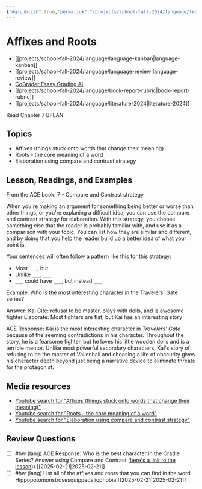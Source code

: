 ```yaml
---
{"dg-publish":true,"permalink":"/projects/school-fall-2024/language/lessons/ch7-affixes-and-roots/"}
---
```



#  Affixes and Roots

- [[projects/school-fall-2024/language/language-kanban\|language-kanban]]
- [[projects/school-fall-2024/language/language-review\|language-review]]
- [CoGrader Essay Grading AI](https://v2.cograder.com/app)
- [[projects/school-fall-2024/language/book-report-rubric\|book-report-rubric]]
- [[projects/school-fall-2024/language/literature-2024\|literature-2024]]


Read Chapter 7 BFLAN

## Topics


- Affixes (things stuck onto words that change their meaning)
- Roots - the core meaning of a word
- Elaboration using compare and contrast strategy


## Lesson, Readings, and Examples

From the ACE book: 7 - Compare and Contrast strategy

When you're making an argument for something being better or worse than other things, or you're explaning a difficult idea, you can use the compare and contrast strategy for elaboration. With this strategy, you choose something else that the reader is probably familiar with, and use it as a comparison with your topic. You can list how they are similar and different, and by doing that you help the reader build up a better idea of what your point is.

Your sentences will often follow a pattern like this for this strategy:
- Most `___`, but `___`
- Unlike `___`, `___`
- `___` could have `___`, but instead `___`


Example: Who is the most interesting character in the Travelers' Gate series?

Answer: Kai
Cite: refusal to be master, plays with dolls, and is awesome fighter
Elaborate: Most fighters are flat, but Kai has an interesting story

ACE Response: Kai is the most interesting character in *Travelers' Gate* because of the seeming contradictions in his character. Throughout the story, he is a fearsome fighter, but he loves his little wooden dolls and is a terrible mentor. Unlike most powerful secondary characters, Kai's story of refusing to be the master of Vallenhall and choosing a life of obscurity gives his character depth beyond just being a narrative device to eliminate threats for the protagonist.


## Media resources


- [Youtube search for "Affixes (things stuck onto words that change their meaning)"](https://www.youtube.com/results?search_query=Affixes%20(things%20stuck%20onto%20words%20that%20change%20their%20meaning)) 
- [Youtube search for "Roots - the core meaning of a word"](https://www.youtube.com/results?search_query=Roots%20-%20the%20core%20meaning%20of%20a%20word) 
- [Youtube search for "Elaboration using compare and contrast strategy"](https://www.youtube.com/results?search_query=Elaboration%20using%20compare%20and%20contrast%20strategy) 

## Review Questions 



- [ ] #hw (lang) ACE Response: Who is the best character in the Cradle Series? Answer using Compare and Contrast ([here's a link to the lesson](https://school.ginosterous.com/projects/school-fall-2024/language/lessons/ch7-affixes-and-roots))) [[2025-02-21\|2025-02-21]]
- [ ] #hw (lang) List all of the affixes and roots that you can find in the word Hippopotomonstrosesquippedaliophobia [[2025-02-21\|2025-02-21]]

